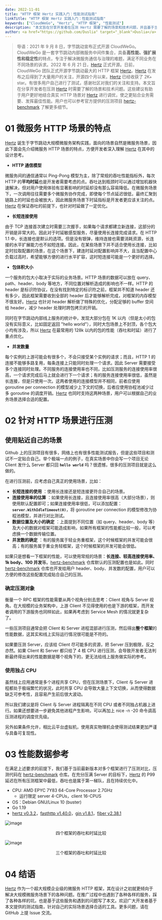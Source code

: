 ```yaml
---
date: 2022-11-01
title: "HTTP 框架 Hertz 实践入门：性能测试指南"
linkTitle: "HTTP 框架 Hertz 实践入门：性能测试指南"
keywords: ["CloudWeGo", "Hertz", "HTTP 框架", "性能测试"]
description: "本文旨在分享开发者在压测 Hertz 需要了解的场景和技术问题，并且基于当前最新版本对多个框架进行了压测对比，提供了性能参考数据，有助于用户更好地结合真实 HTTP 场景对 Hertz 进行调优，使之更贴合业务需要、发挥最佳性能。"
author: <a href="https://github.com/Duslia" target="_blank">Duslia</a>
---
```


>  导语：2021 年 9 月 8 日，字节跳动宣布正式开源 CloudWeGo。CloudWeGo 是一套字节跳动内部微服务中间件集合，具备**高性能、强扩展性和稳定性**的特点，专注于解决微服务通信与治理的难题，满足不同业务在不同场景的诉求。2022 年 6 月 21 日，[Hertz](https://github.com/cloudwego/hertz) 正式开源。日前，CloudWeGo 团队正式开源字节跳动最大的 HTTP 框架 [Hertz](https://github.com/cloudwego/hertz)。[Hertz](https://github.com/cloudwego/hertz) 在发布之后得到了大量用户的关注，开源四个月以来，[Hertz](https://github.com/cloudwego/hertz) 已经收获了 2K+ star。有很多用户自己进行了测试，感谢社区对我们的关注和支持。本文旨在分享开发者在压测 [Hertz](https://github.com/cloudwego/hertz) 时需要了解的场景和技术问题。这些建议有助于用户更好地结合真实 HTTP 场景对 [Hertz](https://github.com/cloudwego/hertz) 进行调优，使之更贴合业务需要、发挥最佳性能。用户也可以参考官方提供的压测项目 [hertz-benchmark](https://github.com/cloudwego/hertz-benchmark) 了解更多细节。

# 01 微服务 HTTP 场景的特点

[Hertz](https://github.com/cloudwego/hertz) 诞生于字节跳动大规模微服务架构实践，面向的场景自然是微服务场景，因此下面会先介绍微服务 HTTP 场景的特点，方便开发者深入理解 [Hertz](https://github.com/cloudwego/hertz) 在其中的设计思考。

* **HTTP 通信模型**

微服务间的通信通常以 Ping-Pong 模型为主，除了常规的吞吐性能指标外，每次 HTTP 的**平均时延**也是开发者需要考虑的点。吞吐达到瓶颈时可以通过增加机器快速解决，但对用户使用体验有显著影响的时延却没有那么容易降低。在微服务场景下，一次调用往往需要多个微服务协作完成，即使每个节点延迟很低，最终汇聚到链路上的时延也会被放大，因此微服务场景下时延指标是开发者更应该关注的点。[Hertz](https://github.com/cloudwego/hertz) 在保证吞吐的前提下，也针对时延做了一定优化。

* **长短连接使用**

由于 TCP 连接首次建立时需要三次握手，如果每个请求都建立新连接，这部分的开销是非常大的。因此对于时延敏感型服务，尽量使用长连接完成请求。在 HTTP 1.1 中，长连接也是默认的选项。但是没有银弹，维持连接也需要消耗资源，长连接的水平扩展能力也不如短连接。因此，在某些场景下并不适合使用长连接，比如定时拉取配置的场景，在这个场景下，建连时延对配置影响并不大，且当配置中心负载过高时，希望能够方便的进行水平扩容，这时短连接可能是一个更好的选择。

* **包体积大小**

一个服务的包大小取决于实际的业务场景。HTTP 场景的数据可以放在 query、path、header、body 等地方，不同位置对解析造成的影响也不一样。HTTP 的 header 是标识符协议，在没有找到特定的标识符之前，框架并不知道 header 还有多少，因此框架需要收到全部的 header 后才能够解析完成，对框架的内存模型不很友好。[Hertz](https://github.com/cloudwego/hertz) 也针对 header 解析做了特殊的优化，分配足够的 buffer 空间给 header，减少 header 处理时跨包拷贝的开销。

同时在字节跳动内部线上服务的统计中，发现大部分包在 1K 以内（但是太小的包没有实际意义，比如固定返回 "hello world"），同时大包场景上不封顶，各个包大小均有涉及，所以 [Hertz](https://github.com/cloudwego/hertz) 在最常用的 128k 以内的包的性能（吞吐和时延）进行了重点优化。

* **并发数量**

每个实例的上游可能会有很多个，不会只接受某个实例的请求；而且，HTTP 1 的连接不能够多路复用，每条连接上只能同时处理一个请求。因此 Server 需要接受多个连接同时处理。不同服务的连接使用率也不同，比如压测服务的连接使用率很高，一个请求完成后马上就会进行下一个请求；有的服务连接使用率很低，虽然是长连接，但是只使用一次。这两者使用的连接模型并不相同，前者应使用 goroutine per connection 的模型减少上下文的切换，后者应使用协程池减少过多 goroutine 的调度开销。[Hertz](https://github.com/cloudwego/hertz) 也同时支持这两种场景，用户可以根据自己的业务场景选择合适的配置。

# 02 针对 HTTP 场景进行压测

## 使用贴近自己的场景

Github 上的压测项目有很多，网络上也有很多性能测试报告，但是这些项目和测试不一定贴合自己。举个极端一点的例子，在真实场景中你会写一个项目无论 Client 发什么 Server 都只回 **`hello world`** 吗？很遗憾，很多的压测项目就是这么做的。

在进行压测前，应考虑自己真正的使用场景，比如：

* **长短连接的使用** ：使用长连接还是短连接更符合自己的场景。
* **连接使用率的估算** ：如果使用长连接，且连接使用率很高（大部分场景），则使用默认配置即可；如果连接使用率很低，可以添加配置：**`server.WithIdleTimeout(0)`**，将 goroutine per connection 的模型修改为协程池模型，并进行对比测试。
* **数据位置及大小的确定** ：上面提到不同位置（如 query、header、body 等）及大小的数据对框架可能造成影响，如果所有框架的性能都比较一般，可以考虑换一个数据传输位置。
* **并发数的确定** ：有的服务属于轻业务重框架，这个时候框架的并发可能会很高；有的服务属于重业务轻框架，这个时候框架的并发可能会很低。

如果只是想看一下框架的性能，可以使用常规的场景：**长连接、较高连接使用率、1k body、100 并发**等。[hertz-benchmark](https://github.com/cloudwego/hertz-benchmark) 仓库默认的压测配置也是如此。同时 [hertz-benchmark](https://github.com/cloudwego/hertz-benchmark) 仓库也开发给用户 header、body、并发数的配置，用户可以方便的修改这些配置完成贴合自己的压测。

### 确定压测对象

衡量一个 RPC 框架的性能需要从两个视角分别去思考：Client 视角与 Server 视角。在大规模的业务架构中，上游 Client 不见得使用的也是下游的框架，而开发者调用的下游服务也同样如此，如果再考虑到 Service Mesh 的情况就更复杂了。

一些压测项目通常会把 Client 和 Server 进程混部进行压测，然后得出**整个框架**的性能数据，这其实和线上实际运行情况很可能是不符的。

如果要压测 Server，应该给 Client 尽可能多的资源，把 Server 压到极限，反之亦然。如果 Client 和 Server 都只给了 4 核 CPU 进行压测，会导致开发者无法判断最终得出来的性能数据是哪个视角下的，更无法给线上服务做实际的参考。

### 使用独占 CPU

虽然线上应用通常是多个进程共享 CPU，但在压测场景下，Client 与 Server 进程都处于极端繁忙的状况，此时共享 CPU 会导致大量上下文切换，从而使得数据缺乏可参考性，且容易产生前后很大波动。

所以我们建议是将 Client 与 Server 进程隔离在不同 CPU 或者不同独占机器上进行。如果还想要进一步避免其他进程产生影响，可以再加上 nice -n -20 命令调高压测进程的调度优先级。

另外如果条件允许，相比云平台虚拟机，使用真实物理机会使得测试结果更加严谨与具备可复现性。

# 03 性能数据参考

在满足上述要求的前提下，我们基于当前最新版本对多个框架进行了压测对比，压测代码在 [hertz-benchmark](https://github.com/cloudwego/hertz-benchmark) 仓库。在充分压满 Server 的目标下，[Hertz](https://github.com/cloudwego/hertz) 的 P99 延迟在所有压测框架中最低，吞吐也是属于第一梯队，且在持续优化中。

* CPU: AMD EPYC 7Y83 64-Core Processor 2.7GHz
  * 运行限定 server 4-CPUs，client 16-CPUS
* OS：Debian GNU/Linux 10 (buster)
* Go 1.19
* [hertz v0.3.2](https://github.com/cloudwego/hertz/releases/tag/v0.3.2)，[fasthttp v1.40.0](https://github.com/valyala/fasthttp/releases/tag/v1.40.0)，[gin v1.8.1](https://github.com/gin-gonic/gin/releases/tag/v1.8.1)，[fiber v2.38.1](https://github.com/gofiber/fiber/releases/tag/v2.38.1)

![image](/img/blog/Hertz-benchmark/1.png)
<p align="center">四个框架的吞吐和时延比较</p>

![image](/img/blog/Hertz-benchmark/2.png)

<p align="center">三个框架的吞吐和时延比较</p>

# 04 结语

[Hertz](https://github.com/cloudwego/hertz) 作为一个超大规模企业级的微服务 HTTP 框架，其在设计之初就更倾向于解决大规模微服务场景下的各种问题。在推广过程中也遇到了各种各样的服务，踩了各种各样的坑，也是基于这些服务和遇到的问题写了本文。欢迎广大开发者基于本文提供的测试指南，针对自己的实际场景选择合适的工具。更多问题，请在 GitHub 上提 Issue 交流。

